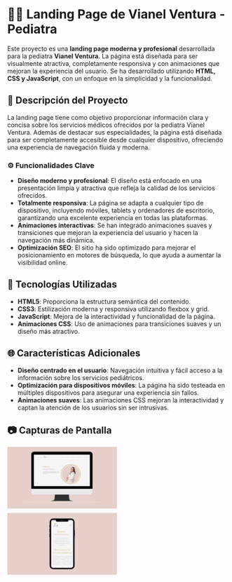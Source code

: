 
# 👩‍⚕️ Landing Page de Vianel Ventura - Pediatra

Este proyecto es una **landing page moderna y profesional** desarrollada para la pediatra **Vianel Ventura**. La página está diseñada para ser visualmente atractiva, completamente responsiva y con animaciones que mejoran la experiencia del usuario. Se ha desarrollado utilizando **HTML, CSS y JavaScript**, con un enfoque en la simplicidad y la funcionalidad.

## 📝 Descripción del Proyecto

La landing page tiene como objetivo proporcionar información clara y concisa sobre los servicios médicos ofrecidos por la pediatra Vianel Ventura. Además de destacar sus especialidades, la página está diseñada para ser completamente accesible desde cualquier dispositivo, ofreciendo una experiencia de navegación fluida y moderna.

### ⚙️ Funcionalidades Clave

- **Diseño moderno y profesional**: El diseño está enfocado en una presentación limpia y atractiva que refleja la calidad de los servicios ofrecidos.
- **Totalmente responsiva**: La página se adapta a cualquier tipo de dispositivo, incluyendo móviles, tablets y ordenadores de escritorio, garantizando una excelente experiencia en todas las plataformas.
- **Animaciones interactivas**: Se han integrado animaciones suaves y transiciones que mejoran la experiencia del usuario y hacen la navegación más dinámica.
- **Optimización SEO**: El sitio ha sido optimizado para mejorar el posicionamiento en motores de búsqueda, lo que ayuda a aumentar la visibilidad online.

## 🚀 Tecnologías Utilizadas

- **HTML5**: Proporciona la estructura semántica del contenido.
- **CSS3**: Estilización moderna y responsiva utilizando flexbox y grid.
- **JavaScript**: Mejora de la interactividad y funcionalidad de la página.
- **Animaciones CSS**: Uso de animaciones para transiciones suaves y un diseño más atractivo.

## 🌐 Características Adicionales

- **Diseño centrado en el usuario**: Navegación intuitiva y fácil acceso a la información sobre los servicios pediátricos.
- **Optimización para dispositivos móviles**: La página ha sido testeada en múltiples dispositivos para asegurar una experiencia sin fallos.
- **Animaciones suaves**: Las animaciones CSS mejoran la interactividad y captan la atención de los usuarios sin ser intrusivas.

## 📷 Capturas de Pantalla


<div style="display: flex; flex-wrap: wrap; gap: 10px;">
  <img src="./img/wevianel.jpg" alt="App Screenshot 1" width="250"/>
  <img src="./img/movilvianel.jpg" alt="App Screenshot 2" width="250"/>
</div>